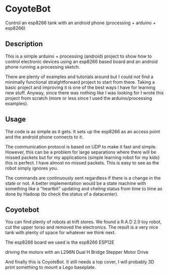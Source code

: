 # CoyoteBot

Control an esp8266 tank with an android phone (processing + arduino + esp8266)

## Description

This is a simple arduino + processing (android) project to show how to control electronic devices using an esp8266 based board and an android phone running a processing sketch.

There are plenty of examples and tutorials around but I could not find a minimally functional straightforward project to start from there. Taking a basic project and improving it is one of the best ways I have for learning new stuff. Anyway, since there was nothing like I was looking for I wrote this project from scratch (more or less since I used the arduino/processing examples). 

## Usage

The code is as simple as it gets. It sets up the esp8266 as an access point and the android phone connects to it. 

The communication protocol is based on UDP to make it fast and simple. However, this can be a problem for large separations where there will be missed packets but for my applications (simple learning robot for my kids) this is perfect. I have almost no missed packets. This is easy to see as the robot simply ignores you.

The commands are continuously sent regardless if there is a change in the state or not. A better implementation would be a state machine with something like a "heartbit" updating and cheling status from time to time as done by Hadoop (to check the status of a datacenter).

## Coyotebot

You can find plenty of robots at trift stores. We found a R.A.D 2.0 toy robot, cut the upper torso and removed the electronics. The result is a very nice tank with plenty of space for whatever we think next.

The esp8266 board we used is the esp8266 ESP12E


driving the motors with an L298N Dual H Bridge Stepper Motor Drive


And finally this is CoyoteBot. It still needs a top cover, I will probably 3D print something to mount a Lego baseplate.











